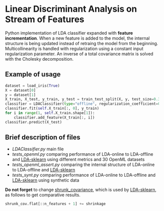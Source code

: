 # Linear Discriminant Analysis on Stream of Features

Python implementation of LDA classifier expanded with **feature incrementation**. When a new feature is added to the model, the internal structure is being updated instead of retraing the model from the beginning. Multicollinearity is handled with regularization using a constant input regularization parameter. An inverse of a total covariance matrix is solved with the Cholesky decomposition.  
## Example of usage 
```python
dataset = load_iris(True)
X = dataset[0]
y = dataset[1]
X_train, X_test, y_train, y_test = train_test_split(X, y, test_size=0.3, random_state=5656)
classifier = LDAClassifier(type="offline", regularization_coefficient=0.02)
classifier.fit(self.X_train[:, 0], y_train)
for i in range(1, self.X_train.shape[1]):
    classifier.add_feature(X_train[:, i])
classifier.predict(X_test)
```

## Brief description of files

* *LDAClassifier.py* main file 
* *tests_openml.py* comparing performance of LDA-online to LDA-offline and [LDA-sklearn](https://scikit-learn.org/stable/modules/generated/sklearn.discriminant_analysis.LinearDiscriminantAnalysis.html#sklearn.discriminant_analysis.LinearDiscriminantAnalysis) using different metrics and 30 OpenML datasets
* *tests_openml_assert.py* comparing the internal structure of LDA-online to LDA-offline and [LDA-sklearn](https://scikit-learn.org/stable/modules/generated/sklearn.discriminant_analysis.LinearDiscriminantAnalysis.html#sklearn.discriminant_analysis.LinearDiscriminantAnalysis)
* *tests_synt.py* comparing performance of LDA-online to LDA-offline and [LDA-sklearn](https://scikit-learn.org/stable/modules/generated/sklearn.discriminant_analysis.LinearDiscriminantAnalysis.html#sklearn.discriminant_analysis.LinearDiscriminantAnalysis) using synthetic data 

**Do not forget** to change [shrunk_covariance](https://scikit-learn.org/stable/modules/generated/sklearn.covariance.shrunk_covariance.html), which is used by [LDA-sklearn](https://scikit-learn.org/stable/modules/generated/sklearn.discriminant_analysis.LinearDiscriminantAnalysis.html#sklearn.discriminant_analysis.LinearDiscriminantAnalysis), as follows to get comparative results. 

```python
shrunk_cov.flat[::n_features + 1] += shrinkage 
```
